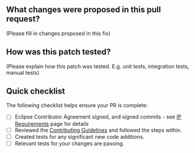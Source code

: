 ## What changes were proposed in this pull request?

(Please fill in changes proposed in this fix)

## How was this patch tested?

(Please explain how this patch was tested. E.g. unit tests, integration tests, manual tests)

## Quick checklist

The following checklist helps ensure your PR is complete:

- [ ] Eclipse Contributor Agreement signed, and signed commits - see [IP Requirements](https://deeplearning4j.org/eclipse-contributors) page for details
- [ ] Reviewed the [Contributing Guidelines](https://github.com/eclipse/deeplearning4j/blob/master/CONTRIBUTING.md) and followed the steps within.
- [ ] Created tests for any significant new code additions.
- [ ] Relevant tests for your changes are passing.
